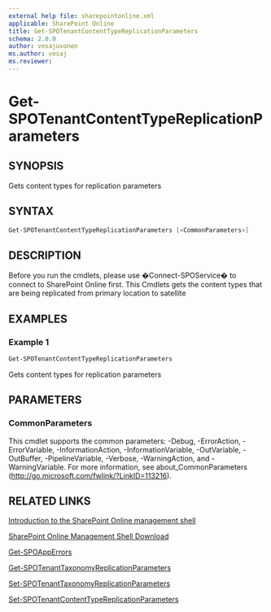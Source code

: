 ```yaml
---
external help file: sharepointonline.xml
applicable: SharePoint Online
title: Get-SPOTenantContentTypeReplicationParameters
schema: 2.0.0
author: vesajuvonen
ms.author: vesaj
ms.reviewer:
---
```


# Get-SPOTenantContentTypeReplicationParameters

## SYNOPSIS
Gets content types for replication parameters

## SYNTAX

```powershell
Get-SPOTenantContentTypeReplicationParameters [<CommonParameters>]
```

## DESCRIPTION
Before you run the cmdlets, please use �Connect-SPOService� to connect to SharePoint Online first.
This Cmdlets gets the content types that are being replicated from primary location to satellite

## EXAMPLES

### Example 1 
```powershell
Get-SPOTenantContentTypeReplicationParameters
```
Gets content types for replication parameters

## PARAMETERS

### CommonParameters
This cmdlet supports the common parameters: -Debug, -ErrorAction, -ErrorVariable, -InformationAction, -InformationVariable, -OutVariable, -OutBuffer, -PipelineVariable, -Verbose, -WarningAction, and -WarningVariable. For more information, see about_CommonParameters (http://go.microsoft.com/fwlink/?LinkID=113216).


## RELATED LINKS
[Introduction to the SharePoint Online management shell](https://support.office.com/en-us/article/introduction-to-the-sharepoint-online-management-shell-c16941c3-19b4-4710-8056-34c034493429)

[SharePoint Online Management Shell Download](https://www.microsoft.com/en-US/download/details.aspx?id=35588)

[Get-SPOAppErrors](Get-SPOAppErrors.md)

[Get-SPOTenantTaxonomyReplicationParameters](Get-SPOTenantTaxonomyReplicationParameters.md)

[Set-SPOTenantTaxonomyReplicationParameters](Set-SPOTenantTaxonomyReplicationParameters.md)

[Set-SPOTenantContentTypeReplicationParameters](Set-SPOTenantContentTypeReplicationParameters.md)



